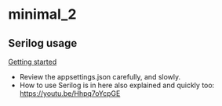 # minimal_2

## Serilog usage

[Getting started](https://blog.datalust.co/using-serilog-in-net-6/)

- Review the appsettings.json carefully, and slowly.
- How to use Serilog is in here also explained and quickly too: https://youtu.be/Hhpq7oYcpGE
